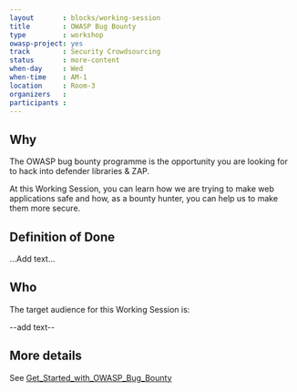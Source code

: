 ```yaml
---
layout       : blocks/working-session
title        : OWASP Bug Bounty
type         : workshop
owasp-project: yes
track        : Security Crowdsourcing
status       : more-content
when-day     : Wed
when-time    : AM-1
location     : Room-3
organizers   :
participants :
---
```


## Why

The OWASP bug bounty programme is the opportunity you are looking for to hack into defender libraries & ZAP.

At this Working Session, you can learn how we are trying to make web applications safe and how, as a bounty hunter, you can help us to make them more secure.

## Definition of Done

...Add text...

## Who

The target audience for this Working Session is:

--add text--

## More details

See [Get_Started_with_OWASP_Bug_Bounty](https://www.owasp.org/index.php/Get_Started_with_OWASP_Bug_Bounty)
